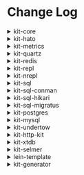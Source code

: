 # Change Log

<details>
<summary>kit-core</summary>

### `io.github.kit-clj/kit-core {:mvn/version "1.0.1"}`

- Change: Bump dependencies

### `io.github.kit-clj/kit-core {:mvn/version 1.0.0}`

- Initial release
</details>

<details>
<summary>kit-hato</summary>

### `io.github.kit-clj/kit-hato {:mvn/version 1.0.0}`

- Initial release
</details>

<details>
<summary>kit-metrics</summary>

### `io.github.kit-clj/kit-metrics {:mvn/version "1.0.2"}`

- Change: Bump dependencies

### `io.github.kit-clj/kit-metrics {:mvn/version "1.0.1"}`

- Breaking fix: metric definitions API is broken

### `io.github.kit-clj/kit-metrics {:mvn/version 1.0.0}`

- Initial release
</details>

<details>
<summary>kit-quartz</summary>

### `io.github.kit-clj/kit-quartz {:mvn/version 1.0.0}`

- Initial release
</details>

<details>
<summary>kit-redis</summary>

### `io.github.kit-clj/kit-redis {:mvn/version 1.0.1}`

- Change: `key-for` uses CacheKey protocol to convert based on type, defaulting to hashing Objects instead of `pr-str`
- Change: `key-for` ignores prefixing keys when there is no default `key-prefix` in the component config

### `io.github.kit-clj/kit-redis {:mvn/version 1.0.0}`

- Initial release
</details>

<details>
<summary>kit-repl</summary>

### `io.github.kit-clj/kit-repl {:mvn/version 1.0.1}`

- Fix: ensure org.clojure/tools.logging is included in deps in case used as standalone

### `io.github.kit-clj/kit-repl {:mvn/version 1.0.0}`

- Initial release
</details>

<details>
<summary>kit-nrepl</summary>

### `io.github.kit-clj/kit-nrepl {:mvn/version 1.0.0}`

- Initial release
</details>

<details>
<summary>kit-sql</summary>

### `io.github.kit-clj/kit-sql {:mvn/version 1.1.0}`

- Change: Now just a bare bones wrapper that imports kit-sql-conman and kit-sql-migratus for compatibility purposes

### `io.github.kit-clj/kit-sql {:mvn/version 1.0.0}`

- Initial release
</details>

<details>
<summary>kit-sql-conman</summary>

### `io.github.kit-clj/kit-sql-conman {:mvn/version 1.0.0}`

- Initial release
</details>

<details>
<summary>kit-sql-hikari</summary>

### `io.github.kit-clj/kit-sql-hikari {:mvn/version 1.0.1}`

- Initial release

</details>

<details>
<summary>kit-sql-migratus</summary>

### `io.github.kit-clj/kit-sql-migratus {:mvn/version 1.0.0}`

- Initial release
</details>

<details>
<summary>kit-postgres</summary>

### `io.github.kit-clj/kit-postgres {:mvn/version 1.0.0}`

- Initial release
</details>

<details>
<summary>kit-mysql</summary>

### `io.github.kit-clj/kit-mysql {:mvn/version 1.0.0}`

- Initial release [PR #18](https://github.com/kit-clj/kit/pull/18)
</details>

<details>
<summary>kit-undertow</summary>

### `io.github.kit-clj/kit-undertow {:mvn/version 1.0.1}`

- Fix: ensure org.clojure/tools.logging is included in deps in case used as standalone

### `io.github.kit-clj/kit-undertow {:mvn/version 1.0.0}`

- Initial release
</details>

<details>
<summary>kit-http-kit</summary>

### `io.github.kit-clj/kit-http-kit {:mvn/version "1.0.1"}`

- Change: Bump dependencies

### `io.github.kit-clj/kit-http-kit {:mvn/version 1.0.0}`

- Initial release
</details>

<details>
<summary>kit-xtdb</summary>

### `io.github.kit-clj/kit-xtdb {:mvn/version 1.0.0}`

- Initial release
</details>

<details>
<summary>kit-selmer</summary>

### `io.github.kit-clj/kit-selmer {:mvn/version "1.0.1"}`

- Change: Bump dependencies

### `io.github.kit-clj/kit-selmer {:mvn/version "1.0.0"}`

- Initial release
</details>

<details>
<summary>lein-template</summary>

### `io.github.kit-clj/lein-template {:mvn/version "0.1.9"}`

- Add symlink to kit libs so no need to manually bump versions when releasing template
- Update Dockerfile
- Refactor sql profiles
- Add clj-kondo cache to default gitignore

### `io.github.kit-clj/lein-template {:mvn/version "0.1.8"}`

- Update kit-generator lib

### `io.github.kit-clj/lein-template {:mvn/version "0.1.7"}`

- Update log config to exclude jgit debug noise

### `io.github.kit-clj/lein-template {:mvn/version "0.1.6"}`

- Template updated for the sql variants

### `io.github.kit-clj/lein-template {:mvn/version "0.1.5"}`

- New: Add `+socket-repl` profile for socket REPL
- Change: Default socket REPL host changed to `"127.0.0.1"`
- Change: Bump dependencies
- Change: Remove `kit-repl` library from default template profile
- Change: Remove `+bare` profile
- Change: Make socket repl as default in `+full` profile

### `io.github.kit-clj/lein-template {:mvn/version "0.1.4"}`

- Change: Add `nrepl` and `cider` deps aliases in template as default


### `io.github.kit-clj/lein-template {:mvn/version "0.1.3"}`

- Change: Default socket REPL port to 7200
- Fix: Default local nREPL port to 127.0.0.1

### `io.github.kit-clj/lein-template {:mvn/version 0.1.2}`

- Change: Add `+nrepl` profile
- Change: Bump `kit-redis` to 1.0.1
- Change: Bump `kit-undertow` to 1.0.1
- Change: Bump `kit-repl` to 1.0.1

### `io.github.kit-clj/lein-template {:mvn/version 0.1.1}`

- Change: repository URL for public modules to use HTTPS instead of SSH URL. Prevents breakage when SSH key fails to load

### `io.github.kit-clj/lein-template {:mvn/version 0.1.0}`

- Initial ALPHA release, API subject to change
</details>

<details>
<summary>kit-generator</summary>

### `io.github.kit-clj/kit-generator {:mvn/version "0.1.3"}`

- Fix issue with [git clone](https://github.com/kit-clj/kit/pull/30)

### `io.github.kit-clj/kit-generator {:mvn/version "0.1.2"}`

- New: Snippet generation
- Change: Bump dependencies

### `io.github.kit-clj/kit-generator {:mvn/version 0.1.0}`

- Initial ALPHA release, API subject to change
</details> 
